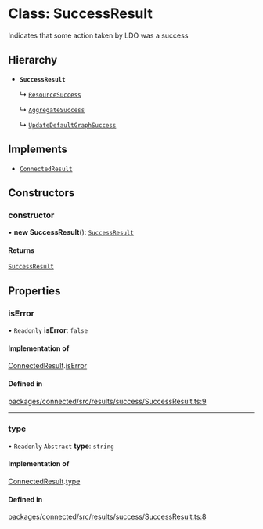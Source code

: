 # Class: SuccessResult

Indicates that some action taken by LDO was a success

## Hierarchy

- **`SuccessResult`**

  ↳ [`ResourceSuccess`](ResourceSuccess.md)

  ↳ [`AggregateSuccess`](AggregateSuccess.md)

  ↳ [`UpdateDefaultGraphSuccess`](UpdateDefaultGraphSuccess.md)

## Implements

- [`ConnectedResult`](../interfaces/ConnectedResult.md)

## Constructors

### constructor

• **new SuccessResult**(): [`SuccessResult`](SuccessResult.md)

#### Returns

[`SuccessResult`](SuccessResult.md)

## Properties

### isError

• `Readonly` **isError**: ``false``

#### Implementation of

[ConnectedResult](../interfaces/ConnectedResult.md).[isError](../interfaces/ConnectedResult.md#iserror)

#### Defined in

[packages/connected/src/results/success/SuccessResult.ts:9](https://github.com/o-development/ldo/blob/0518c5c7483d8344bdec226a595a6c39a34f346f/packages/connected/src/results/success/SuccessResult.ts#L9)

___

### type

• `Readonly` `Abstract` **type**: `string`

#### Implementation of

[ConnectedResult](../interfaces/ConnectedResult.md).[type](../interfaces/ConnectedResult.md#type)

#### Defined in

[packages/connected/src/results/success/SuccessResult.ts:8](https://github.com/o-development/ldo/blob/0518c5c7483d8344bdec226a595a6c39a34f346f/packages/connected/src/results/success/SuccessResult.ts#L8)

